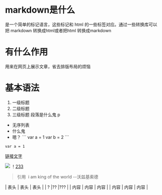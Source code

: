 # markdown是什么 
是一个简单的标记语言，这些标记和 html 的一些标签对应。通过一些转换库可以把 markdown 转换成html或者把html 转换成markdown
# 有什么作用 
用来在网页上展示文章，省去排版布局的烦恼
# 基本语法
1.  一级标题
2.  二级标题
3.  三级标题
段落是什么鬼 p
- 无序列表
- 什么鬼
- 嗯？
\```
var a = 1
var b = 2
\```

`var a = 1`

[链接文字](http://jirengu.com)

![](http://jirengu.com/imgs/a.png)
！[233](www.233.com)
> 引用  i am king of the world --沃兹基索德

| 表头 | 表头 | 表头 |
| ? |?? |???  |
| 内容 | 内容 | 内容 |
| 内容 | 内容 | 内容 |
